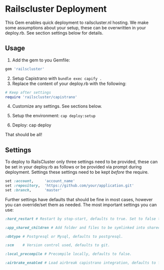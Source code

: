 # Railscluster Deployment

This Gem enables quick deployment to railscluster.nl hosting. We make some assumptions about your setup, these can be overwritten in your deploy.rb. See section settings below for details.

## Usage
1. Add the gem to you Gemfile: 

```ruby
gem 'railscluster'
```

2. Setup Capistrano with `bundle exec capify .`
3. Replace the content of your deploy.rb with the following:

```ruby
# Keep after settings
require 'railscluster/capistrano'
```
4. Customize any settings. See sections below.

5. Setup the environment: `cap deploy:setup`

6. Deploy: cap deploy

That should be all!

## Settings
To deploy to RailsCluster only three settings need to be provided, these can be set in your deploy.rb as follows or be provided via prompt during deployment. Settings these settings need to be kept *before* the require.

```ruby
set :account,     'account_name'
set :repository,  'https://github.com/your/application.git'
set :branch,      'master'
```

Further settings have defaults that should be fine in most cases, however you can override/set them as needed. The most important settings you can use:

```ruby
:hard_restart # Restart by stop-start, defaults to true. Set to false to use a one-by-one restart.

:app_shared_children # Add folder and files to be symlinked into shared beyond the following defauts: tmp/pids, config/database.yml, public/uploads and private/uploads

:dbtype # Postgresql or Mysql, defaults to postgresql.

:scm    # Version control used, defaults to git.

:local_precompile # Precompile locally, defaults to false.

:airbrake_enabled # Load airbreak capistrano integration, defaults to false.

```

